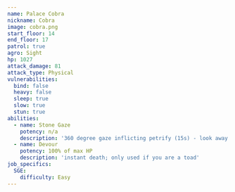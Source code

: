 ```yaml
---
name: Palace Cobra
nickname: Cobra
image: cobra.png
start_floor: 14
end_floor: 17
patrol: true
agro: Sight
hp: 1027
attack_damage: 81
attack_type: Physical
vulnerabilities:
  bind: false
  heavy: false
  sleep: true
  slow: true
  stun: true
abilities:
  - name: Stone Gaze
    potency: n/a
    description: '360 degree gaze inflicting petrify (15s) - look away'
  - name: Devour
    potency: 100% of max HP
    description: 'instant death; only used if you are a toad'
job_specifics:
  SGE:
    difficulty: Easy
---
```

